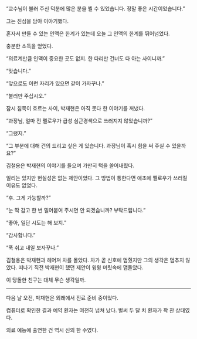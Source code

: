 “교수님이 불러 주신 덕분에 많은 분을 뵐 수 있었습니다. 정말 좋은 시간이었습니다.”

그는 진심을 담아 이야기했다.

혼자서 만들 수 있는 인맥은 한계가 있는데 오늘 그 인맥의 한계를 뛰어넘었다.

충분한 소득을 얻었다.

“의료계만큼 인맥이 중요한 곳도 없지. 한 다리만 건너도 다 아는 사이니까.”

“맞습니다.”

“앞으로도 이런 자리가 있으면 같이 가자꾸나.”

“불러만 주십시오.”

잠시 침묵이 흐르는 사이, 박재현은 아직 못다 한 이야기를 꺼냈다.

“과장님, 얼마 전 펠로우가 급성 심근경색으로 쓰러지지 않았습니까?”

“그랬지.”

“그 부분에 대해 건의 드리고 싶은 게 있습니다. 과장님이 혹시 힘을 써 주실 수 있을까요?”

김철용은 박재현의 이야기를 들으며 가만히 턱을 쓸어내렸다.

일리는 있지만 현실성은 없는 제안이었다. 그 방법이 통한다면 애초에 펠로우가 쓰러질 이유도 없었다.

“후. 그게 가능할까?”

“눈 딱 감고 한 번 밀어붙여 주시면 안 되겠습니까? 부탁드립니다.”

“좋아, 일단 시도는 해 보지.”

“감사합니다.”

“푹 쉬고 내일 보자꾸나.”

김철용은 박재현과 헤어져 차를 몰았다. 차가 곧 신호에 멈췄지만 그의 생각은 멈추지 않았다. 떠나기 직전 박재현이 했던 제안이 윙윙 머릿속에 맴돌았다.

이 당돌한 친구는 대체 무슨 생각일까.

* * *

다음 날 오전, 박재현은 외래에서 진료 준비 중이었다.

컴퓨터로 확인한 결과 예약 환자는 여전히 넘쳐 났다. 벌써 두 달 치 환자가 꽉 찬 상태였다.

의료 예능에 출연한 건 역시 신의 한 수였다.
